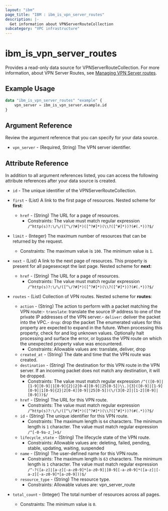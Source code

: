 ```yaml
---
layout: "ibm"
page_title: "IBM : ibm_is_vpn_server_routes"
description: |-
  Get information about VPNServerRouteCollection
subcategory: "VPC infrastructure"
---
```


# ibm_is_vpn_server_routes

Provides a read-only data source for VPNServerRouteCollection. For more information, about VPN Server Routes, see [Managing VPN Server routes](https://cloud.ibm.com/docs/vpc?topic=vpc-vpn-client-to-site-routes&interface=ui).

## Example Usage

```terraform
data "ibm_is_vpn_server_routes" "example" {
	vpn_server = ibm_is_vpn_server.example.id
}
```

## Argument Reference

Review the argument reference that you can specify for your data source.

* `vpn_server` - (Required, String) The VPN server identifier.

## Attribute Reference

In addition to all argument references listed, you can access the following attribute references after your data source is created.

* `id` - The unique identifier of the VPNServerRouteCollection.
* `first` - (List) A link to the first page of resources.
Nested scheme for **first**:
	* `href` - (String) The URL for a page of resources.
	  * Constraints: The value must match regular expression `/^http(s)?:\/\/([^\/?#]*)([^?#]*)(\\?([^#]*))?(#(.*))?$/`

* `limit` - (Integer) The maximum number of resources that can be returned by the request.
  * Constraints: The maximum value is `100`. The minimum value is `1`.

* `next` - (List) A link to the next page of resources. This property is present for all pagesexcept the last page.
Nested scheme for **next**:
	* `href` - (String) The URL for a page of resources.
	  * Constraints: The value must match regular expression `/^http(s)?:\/\/([^\/?#]*)([^?#]*)(\\?([^#]*))?(#(.*))?$/`

* `routes` - (List) Collection of VPN routes.
	Nested scheme for **routes**:
	* `action` - (String) The action to perform with a packet matching the VPN route:- `translate`: translate the source IP address to one of the private IP addresses of the VPN server.- `deliver`: deliver the packet into the VPC.- `drop`: drop the packet The enumerated values for this property are expected to expand in the future. When processing this property, check for and log unknown values. Optionally halt processing and surface the error, or bypass the VPN route on which the unexpected property value was encountered.
		* Constraints: Allowable values are: translate, deliver, drop
	* `created_at` - (String) The date and time that the VPN route was created.
	* `destination` - (String) The destination for this VPN route in the VPN server. If an incoming packet does not match any destination, it will be dropped.
		* Constraints: The value must match regular expression `/^(([0-9]|[1-9][0-9]|1[0-9]{2}|2[0-4][0-9]|25[0-5])\\.){3}([0-9]|[1-9][0-9]|1[0-9]{2}|2[0-4][0-9]|25[0-5])(\/(3[0-2]|[1-2][0-9]|[0-9]))$/`
	* `href` - (String) The URL for this VPN route.
		* Constraints: The value must match regular expression `/^http(s)?:\/\/([^\/?#]*)([^?#]*)(\\?([^#]*))?(#(.*))?$/`
	* `id` - (String) The unique identifier for this VPN route.
		* Constraints: The maximum length is `64` characters. The minimum length is `1` character. The value must match regular expression `/^[-0-9a-z_]+$/`
	* `lifecycle_state` - (String) The lifecycle state of the VPN route.
		* Constraints: Allowable values are: deleting, failed, pending, stable, updating, waiting, suspended
	* `name` - (String) The user-defined name for this VPN route.
		* Constraints: The maximum length is `63` characters. The minimum length is `1` character. The value must match regular expression `/^-?([a-z]|[a-z][-a-z0-9]*[a-z0-9]|[0-9][-a-z0-9]*([a-z]|[-a-z][-a-z0-9]*[a-z0-9]))$/`
	* `resource_type` - (String) The resource type.
		* Constraints: Allowable values are: vpn_server_route

* `total_count` - (Integer) The total number of resources across all pages.
  * Constraints: The minimum value is `0`.

